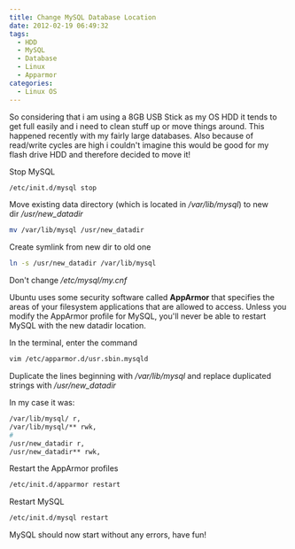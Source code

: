 ```yaml
---
title: Change MySQL Database Location
date: 2012-02-19 06:49:32
tags:
  - HDD
  - MySQL
  - Database
  - Linux
  - Apparmor
categories:
  - Linux OS
---
```

So considering that i am using a 8GB USB Stick as my OS HDD it tends to get full easily and i need to clean stuff up or move things around. This happened recently with my fairly large databases.
Also because of read/write cycles are high i couldn't imagine this would be good for my flash drive HDD and therefore decided to move it!

Stop MySQL
```bash
/etc/init.d/mysql stop
```
Move existing data directory (which is located in _/var/lib/mysql_) to new dir _/usr/new_datadir_
```bash
mv /var/lib/mysql /usr/new_datadir
```
Create symlink from new dir to old one
```bash
ln -s /usr/new_datadir /var/lib/mysql
```
Don't change _/etc/mysql/my.cnf_

Ubuntu uses some security software called **AppArmor** that specifies the areas of your filesystem applications that are allowed to access. Unless you modify the AppArmor profile for MySQL, you'll never be able to restart MySQL with the new datadir location.

In the terminal, enter the command
```bash
vim /etc/apparmor.d/usr.sbin.mysqld
```
Duplicate the lines beginning with _/var/lib/mysql_ and replace duplicated strings with _/usr/new_datadir_

In my case it was:
```bash
/var/lib/mysql/ r,
/var/lib/mysql/** rwk,
#
/usr/new_datadir r,
/usr/new_datadir** rwk,
```
Restart the AppArmor profiles
```bash
/etc/init.d/apparmor restart
```
Restart MySQL
```bash
/etc/init.d/mysql restart
```
MySQL should now start without any errors, have fun!
